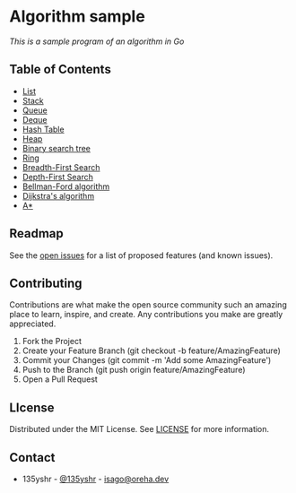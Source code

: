 # Algorithm sample

_This is a sample program of an algorithm in Go_

## Table of Contents

* [List](list/README.md)
* [Stack](stack/README.md)
* [Queue](queue/README.md)
* [Deque](deque/README.md)
* [Hash Table](hash-Table/README.md)
* [Heap](heap/README.md)
* [Binary search tree](binary-search-tree/README.md)
* [Ring](ring/README.md)
* [Breadth-First Search](bfs/README.md)
* [Depth-First Search](dfs/README.md)
* [Bellman-Ford algorithm](bf/README.md)
* [Dijkstra's algorithm](dijkstra/README.md)
* [A*](astar/README.md)

## Readmap

See the [open issues](https://github.com/135yshr/algorithm-sample/issues) for a list of proposed features (and known issues).

## Contributing

Contributions are what make the open source community such an amazing place to learn, inspire, and create. Any contributions you make are greatly appreciated.

1. Fork the Project
2. Create your Feature Branch (git checkout -b feature/AmazingFeature)
3. Commit your Changes (git commit -m 'Add some AmazingFeature')
4. Push to the Branch (git push origin feature/AmazingFeature)
5. Open a Pull Request

## LIcense

Distributed under the MIT License. See [LICENSE](https://github.com/135yshr/algorithm-sample/blob/main/LICENSE) for more information.

## Contact

* 135yshr - [@135yshr](https://twitter.com/135yshr) - isago@oreha.dev



[contributors-shield]: https://img.shields.io/github/contributors/135yshr/repo.svg?style=for-the-badge
[contributors-url]: https://github.com/135yshr/algorithm-sample/graphs/contributors
[forks-shield]: https://img.shields.io/github/forks/135yshr/repo.svg?style=for-the-badge
[forks-url]: https://github.com/135yshr/algorithm-sample/network/members
[stars-shield]: https://img.shields.io/github/stars/135yshr/repo.svg?style=for-the-badge
[stars-url]: https://github.com/135yshr/algorithm-sample/stargazers
[issues-shield]: https://img.shields.io/github/issues/135yshr/repo.svg?style=for-the-badge
[issues-url]: https://github.com/135yshr/algorithm-sample/issues
[license-shield]: https://img.shields.io/github/license/135yshr/repo.svg?style=for-the-badge
[license-url]: https://github.com/135yshr/algorithm-sample/blob/master/LICENSE

